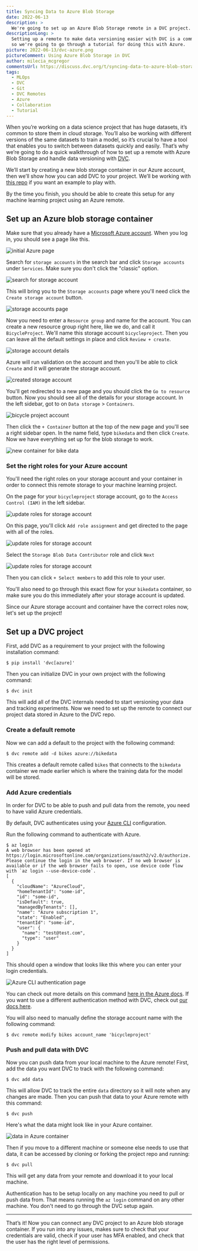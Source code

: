 ```yaml
---
title: Syncing Data to Azure Blob Storage
date: 2022-06-13
description: >
  We're going to set up an Azure Blob Storage remote in a DVC project.
descriptionLong: >
  Setting up a remote to make data versioning easier with DVC is a common need
  so we're going to go through a tutorial for doing this with Azure.
picture: 2022-06-13/dvc-azure.png
pictureComment: Using Azure Blob Storage in DVC
author: milecia_mcgregor
commentsUrl: https://discuss.dvc.org/t/syncing-data-to-azure-blob-storage/1212
tags:
  - MLOps
  - DVC
  - Git
  - DVC Remotes
  - Azure
  - Collaboration
  - Tutorial
---
```


When you’re working on a data science project that has huge datasets, it’s
common to store them in cloud storage. You’ll also be working with different
versions of the same datasets to train a model, so it’s crucial to have a tool
that enables you to switch between datasets quickly and easily. That’s why we’re
going to do a quick walkthrough of how to set up a remote with Azure Blob
Storage and handle data versioning with [DVC](https://dvc.org/doc).

We’ll start by creating a new blob storage container in our Azure account, then
we’ll show how you can add DVC to your project. We’ll be working with
[this repo](https://github.com/iterative/stale-model-example) if you want an
example to play with.

<admon type="info">

By the time you finish, you should be able to create this setup for any machine
learning project using an Azure remote.

</admon>

## Set up an Azure blob storage container

Make sure that you already have a
[Microsoft Azure account](https://azure.microsoft.com/en-us/features/azure-portal/).
When you log in, you should see a page like this.

![initial Azure page](../uploads/images/2022-06-13/initial_azure.png)

Search for `storage accounts` in the search bar and click `Storage accounts`
under `Services`. Make sure you don't click the "classic" option.

![search for storage account](../uploads/images/2022-06-13/storage_account_search.png)

This will bring you to the `Storage accounts` page where you'll need click the
`Create storage account` button.

![storage accounts page](../uploads/images/2022-06-13/storage_account_page.png)

Now you need to enter a `Resource group` and name for the account. You can
create a new resource group right here, like we do, and call it
`BicycleProject`. We'll name this storage account `bicycleproject`. Then you can
leave all the default settings in place and click `Review + create`.

![storage account details](../uploads/images/2022-06-13/storage_account_details.png)

Azure will run validation on the account and then you'll be able to click
`Create` and it will generate the storage account.

![created storage account](../uploads/images/2022-06-13/created_storage_account.png)

You'll get redirected to a new page and you should click the `Go to resource`
button. Now you should see all of the details for your storage account. In the
left sidebar, got to on `Data storage` > `Containers`.

![bicycle project account](../uploads/images/2022-06-13/bicycle_project_account.png)

Then click the `+ Container` button at the top of the new page and you'll see a
right sidebar open. In the name field, type `bikedata` and then click `Create`.
Now we have everything set up for the blob storage to work.

![new container for bike data](../uploads/images/2022-06-13/bikedata_container.png)

### Set the right roles for your Azure account

You'll need the right roles on your storage account and your container in order
to connect this remote storage to your machine learning project.

On the page for your `bicycleproject` storage account, go to the
`Access Control (IAM)` in the left sidebar.

![update roles for storage account](../uploads/images/2022-06-13/storage_account_iam.png)

On this page, you'll click `Add role assignment` and get directed to the page
with all of the roles.

![update roles for storage account](../uploads/images/2022-06-13/storage_account_role.png)

Select the `Storage Blob Data Contributor` role and click `Next`

![update roles for storage account](../uploads/images/2022-06-13/storage_account_member.png)

Then you can click `+ Select members` to add this role to your user.

You'll also need to go through this exact flow for your `bikedata` container, so
make sure you do this immediately after your storage account is updated.

Since our Azure storage account and container have the correct roles now, let's
set up the project!

## Set up a DVC project

First, add DVC as a requirement to your project with the following installation
command:

```dvc
$ pip install 'dvc[azure]'
```

Then you can initialize DVC in your own project with the following command:

```dvc
$ dvc init
```

This will add all of the DVC internals needed to start versioning your data and
tracking experiments. Now we need to set up the remote to connect our project
data stored in Azure to the DVC repo.

### Create a default remote

Now we can add a default to the project with the following command:

```dvc
$ dvc remote add -d bikes azure://bikedata
```

This creates a default remote called `bikes` that connects to the `bikedata`
container we made earlier which is where the training data for the model will be
stored.

### Add Azure credentials

In order for DVC to be able to push and pull data from the remote, you need to
have valid Azure credentials.

By default, DVC authenticates using your
[Azure CLI](https://docs.microsoft.com/en-us/cli/azure/install-azure-cli)
configuration.

Run the following command to authenticate with Azure.

```dvc
$ az login
A web browser has been opened at https://login.microsoftonline.com/organizations/oauth2/v2.0/authorize. Please continue the login in the web browser. If no web browser is available or if the web browser fails to open, use device code flow with `az login --use-device-code`.
[
  {
    "cloudName": "AzureCloud",
    "homeTenantId": "some-id",
    "id": "some-id",
    "isDefault": true,
    "managedByTenants": [],
    "name": "Azure subscription 1",
    "state": "Enabled",
    "tenantId": "some-id",
    "user": {
      "name": "test@test.com",
      "type": "user"
    }
  }
]
```

This should open a window that looks like this where you can enter your login
credentials.

![Azure CLI authentication page](../uploads/images/2022-06-13/azure_auth_page.png)

You can check out more details on this command
[here in the Azure docs](https://docs.microsoft.com/en-us/cli/azure/authenticate-azure-cli).
If you want to use a different authentication method with DVC, check out
[our docs here](https://dvc.org/doc/command-reference/remote/modify#microsoft-azure-blob-storage).

You will also need to manually define the storage account name with the
following command:

```dvc
$ dvc remote modify bikes account_name 'bicycleproject'
```

### Push and pull data with DVC

Now you can push data from your local machine to the Azure remote! First, add
the data you want DVC to track with the following command:

```dvc
$ dvc add data
```

This will allow DVC to track the entire `data` directory so it will note when
any changes are made. Then you can push that data to your Azure remote with this
command:

```dvc
$ dvc push
```

Here's what the data might look like in your Azure container.

![data in Azure container](../uploads/images/2022-06-13/data_in_azure.png)

Then if you move to a different machine or someone else needs to use that data,
it can be accessed by cloning or forking the project repo and running:

```dvc
$ dvc pull
```

This will get any data from your remote and download it to your local machine.

<admon type="info">

Authentication has to be setup locally on any machine you need to pull or push
data from. That means running the `az login` command on any other machine. You
don't need to go through the DVC setup again.

</admon>

---

That’s it! Now you can connect any DVC project to an Azure blob storage
container. If you run into any issues, makes sure to check that your credentials
are valid, check if your user has MFA enabled, and check that the user has the
right level of permissions.
